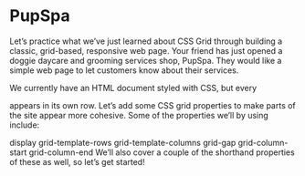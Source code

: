 # PupSpa

Let’s practice what we’ve just learned about CSS Grid through building a classic, grid-based, responsive web page. Your friend has just opened a doggie daycare and grooming services shop, PupSpa. They would like a simple web page to let customers know about their services.

We currently have an HTML document styled with CSS, but every <div> appears in its own row. Let’s add some CSS grid properties to make parts of the site appear more cohesive. Some of the properties we’ll by using include:

display
grid-template-rows
grid-template-columns
grid-gap
grid-column-start
grid-column-end
We’ll also cover a couple of the shorthand properties of these as well, so let’s get started!

